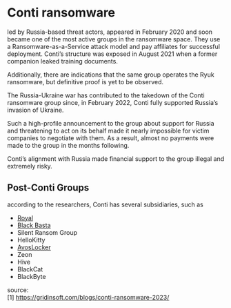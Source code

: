 # Conti ransomware

led by Russia-based threat actors, appeared in February 2020 and soon became one of the most active groups in the ransomware space. They use a Ransomware-as-a-Service attack model and pay affiliates for successful deployment. 
Conti’s structure was exposed in August 2021 when a former companion leaked training documents.

Additionally, there are indications that the same group operates the Ryuk ransomware, but definitive proof is yet to be observed. 


The Russia-Ukraine war has contributed to the takedown of the Conti ransomware group since, in February 2022, Conti fully supported Russia’s invasion of Ukraine.

Such a high-profile announcement to the group about support for Russia and threatening to act on its behalf made it nearly impossible for victim companies to negotiate with them. As a result, almost no payments were made to the group in the months following. 

Conti’s alignment with Russia made financial support to the group illegal and extremely risky. 

## Post-Conti Groups
according to the researchers, Conti has several subsidiaries, such as 
- [Royal](https://github.com/ft44k/ransomware/blob/main/royal.md)
- [Black Basta](https://github.com/ft44k/ransomware/blob/main/Basta.md)
- Silent Ransom Group 
- HelloKitty 
- [AvosLocker](https://github.com/ft44k/ransomware/blob/main/avoslocker.md)
- Zeon 
- Hive 
- BlackCat 
- BlackByte

source:  
[1] https://gridinsoft.com/blogs/conti-ransomware-2023/
